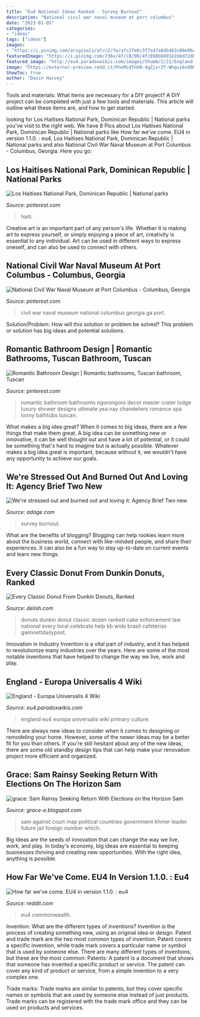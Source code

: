```yaml
---
title: "Eu4 National Ideas Ranked - Survey Burnout"
description: "National civil war naval museum at port columbus"
date: "2023-01-05"
categories:
- "ideas"
tags: ["ideas"]
images:
- "https://i.pinimg.com/originals/af/c2/fe/afc2fe6c3f7a47a8db483c00e86ed6b2.jpg"
featuredImage: "https://i.pinimg.com/736x/4f/c8/90/4fc890b6691e1bbd72db2335bc49e44f--haiti-national-parks.jpg"
featured_image: "http://eu4.paradoxwikis.com/images/thumb/2/21/England.png/330px-England.png"
image: "https://external-preview.redd.it/PnoMidTnU8-4gZjsrZf-Whqsz8x9ORG4zR3rFTPat4k.jpg?auto=webp&amp;s=77e68524bc3a650e02f142b7d4d6045ec3359f5d"
ShowToc: true
author: "Davin Harvey"
---
```



Tools and materials: What items are necessary for a DIY project?
A DIY project can be completed with just a few tools and materials. This article will outline what these items are, and how to get started.

	

		
looking for Los Haitises National Park, Dominican Republic | National parks you've visit to the right web. We have 8 Pics about Los Haitises National Park, Dominican Republic | National parks like How far we&#039;ve come. EU4 in version 1.1.0. : eu4, Los Haitises National Park, Dominican Republic | National parks and also National Civil War Naval Museum at Port Columbus - Columbus, Georgia. Here you go:
		
    
## Los Haitises National Park, Dominican Republic | National Parks

<img loading=lazy src="https://i.pinimg.com/736x/4f/c8/90/4fc890b6691e1bbd72db2335bc49e44f--haiti-national-parks.jpg" onerror="this.onerror=null;this.src='https://tse1.mm.bing.net/th?id=OIP.5BT48bnIxlnwuAETjOU9DgHaEQ&amp;pid=15.1';" alt="Los Haitises National Park, Dominican Republic | National parks">

_Source: pinterest.com_

>haiti. 

	

Creative art is an important part of any person's life. Whether it is making art to express yourself, or simply enjoying a piece of art, creativity is essential to any individual. Art can be used in different ways to express oneself, and can also be used to connect with others.

    
## National Civil War Naval Museum At Port Columbus - Columbus, Georgia

<img loading=lazy src="https://i.pinimg.com/originals/af/c2/fe/afc2fe6c3f7a47a8db483c00e86ed6b2.jpg" onerror="this.onerror=null;this.src='https://tse4.mm.bing.net/th?id=OIP.l6soxLhWli3fcglFPnyFKgHaFj&amp;pid=15.1';" alt="National Civil War Naval Museum at Port Columbus - Columbus, Georgia">

_Source: pinterest.com_

>civil war naval museum national columbus georgia ga port. 

	

Solution/Problem: How will this solution or problem be solved?
This problem or solution has big ideas and potential solutions.

    
## Romantic Bathroom Design | Romantic Bathrooms, Tuscan Bathroom, Tuscan

<img loading=lazy src="https://i.pinimg.com/originals/d3/26/b8/d326b8a3a2d78b9d2e779c4311181094.jpg" onerror="this.onerror=null;this.src='https://tse3.mm.bing.net/th?id=OIP.TEFC6U3xb9c223vjc24BYQHaLI&amp;pid=15.1';" alt="Romantic Bathroom Design | Romantic bathrooms, Tuscan bathroom, Tuscan">

_Source: pinterest.com_

>romantic bathroom bathrooms ngorongoro decor master crater lodge luxury shower designs ultimate yea nay chandeliers romance spa lonny bathtubs tuscan. 

	

What makes a big idea great?
When it comes to big ideas, there are a few things that make them great. A big idea can be something new or innovative, it can be well thought out and have a lot of potential, or it could be something that's hard to imagine but is actually possible. Whatever makes a big idea great is important, because without it, we wouldn't have any opportunity to achieve our goals.

    
## We&#039;re Stressed Out And Burned Out And Loving It: Agency Brief Two New

<img loading=lazy src="https://s3-prod.adage.com/s3fs-public/styles/800x600/public/20210205_agencyBrief_3x2.jpg" onerror="this.onerror=null;this.src='https://tse1.mm.bing.net/th?id=OIP.qi0Le3rfxQv_JHy-GpYGtAHaFj&amp;pid=15.1';" alt="We&#039;re stressed out and burned out and loving it: Agency Brief Two new">

_Source: adage.com_

>survey burnout. 

	

What are the benefits of blogging?
Blogging can help rookies learn more about the business world, connect with like-minded people, and share their experiences. It can also be a fun way to stay up-to-date on current events and learn new things.

    
## Every Classic Donut From Dunkin Donuts, Ranked

<img loading=lazy src="http://del.h-cdn.co/assets/15/23/1433281124-dozen-donuts-dunkin.jpg" onerror="this.onerror=null;this.src='https://tse1.mm.bing.net/th?id=OIP.ZzVAabRF5krBYmh6Nhhw5gHaHa&amp;pid=15.1';" alt="Every Classic Donut From Dunkin Donuts, Ranked">

_Source: delish.com_

>donuts dunkin donut classic dozen ranked cake enforcement law national every local celebrate help kb wide brasil cafeterias gwinnettdailypost. 

	

Innovation in Industry
Invention is a vital part of industry, and it has helped to revolutionize many industries over the years. Here are some of the most notable inventions that have helped to change the way we live, work and play.

    
## England - Europa Universalis 4 Wiki

<img loading=lazy src="http://eu4.paradoxwikis.com/images/thumb/2/21/England.png/330px-England.png" onerror="this.onerror=null;this.src='https://tse4.mm.bing.net/th?id=OIP.M2a7yjeaIiFBr9uDCz_uMwHaE8&amp;pid=15.1';" alt="England - Europa Universalis 4 Wiki">

_Source: eu4.paradoxwikis.com_

>england eu4 europa universalis wiki primary culture. 

	

There are always new ideas to consider when it comes to designing or remodeling your home. However, some of the newer ideas may be a better fit for you than others. If you're still hesitant about any of the new ideas, there are some old standby design tips that can help make your renovation project more efficient and organized.

    
## Grace: Sam Rainsy Seeking Return With Elections On The Horizon Sam

<img loading=lazy src="http://2.bp.blogspot.com/_hqgVFA7RYE4/TJqRGs57IBI/AAAAAAAAD4k/EIa9obwFqD0/w1200-h630-p-k-no-nu/Sam+Rainsy+on+VOA.jpg" onerror="this.onerror=null;this.src='https://tse1.mm.bing.net/th?id=OIP.shdjFHyf2jYWGqDgdQ5xJwHaEo&amp;pid=15.1';" alt="grace: Sam Rainsy Seeking Return With Elections on the Horizon Sam">

_Source: grace-e.blogspot.com_

>sam against court map political countries government khmer leader future jail foreign number which. 

	

Big Ideas are the seeds of innovation that can change the way we live, work, and play. In today's economy, big ideas are essential to keeping businesses thriving and creating new opportunities. With the right idea, anything is possible.

    
## How Far We&#039;ve Come. EU4 In Version 1.1.0. : Eu4

<img loading=lazy src="https://external-preview.redd.it/PnoMidTnU8-4gZjsrZf-Whqsz8x9ORG4zR3rFTPat4k.jpg?auto=webp&amp;s=77e68524bc3a650e02f142b7d4d6045ec3359f5d" onerror="this.onerror=null;this.src='https://tse1.mm.bing.net/th?id=OIP.oMu_h02wil1AhmcUWaJ0swHaEo&amp;pid=15.1';" alt="How far we&#039;ve come. EU4 in version 1.1.0. : eu4">

_Source: reddit.com_

>eu4 commonwealth. 

	

Invention: What are the different types of inventions?
Invention is the process of creating something new, using an original idea or design. Patent and trade mark are the two most common types of invention. Patent covers a specific invention, while trade mark covers a particular name or symbol that is used by someone else. There are many different types of inventions, but these are the most common:
Patents: A patent is a document that shows that someone has invented a specific product or service. The patent can cover any kind of product or service, from a simple invention to a very complex one.

Trade marks: Trade marks are similar to patents, but they cover specific names or symbols that are used by someone else instead of just products. Trade marks can be registered with the trade mark office and they can be used on products and services.

